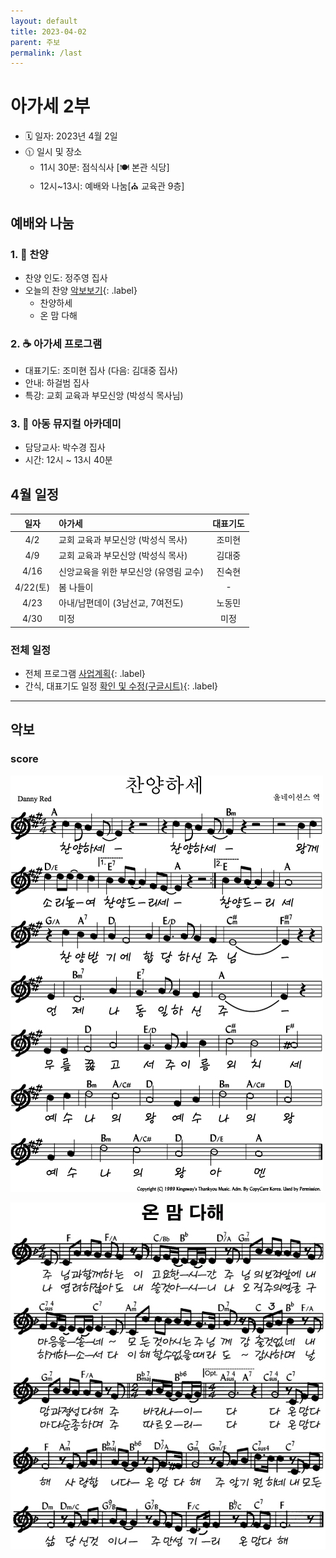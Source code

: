 ```yaml
---
layout: default
title: 2023-04-02
parent: 주보
permalink: /last
---
```


# 아가세 2부
- 🗓️ 일자: 2023년 4월 2일
- 🕦 일시 및 장소
  -  11시 30분: 점식식사 [🍽️ 본관 식당]
  -  12시~13시: 예배와 나눔[⛪ 교육관 9층]

## 예배와 나눔

### 1. 🎵 찬양
- 찬양 인도: 정주영 집사
- 오늘의 찬양 [악보보기](#score){: .label}
  - 찬양하세
  - 온 맘 다해
<!-- - 찬양 영상: 📺 [유튜브(새창)](https://www.youtube.com/watch?v=qHQHBXvSs3o){: .label} -->

### 2. ☕ 아가세 프로그램
- 대표기도: 조미현 집사 (다음: 김대중 집사)
- 안내: 하걸범 집사
- 특강: 교회 교육과 부모신앙 (박성식 목사님)

### 3. 🏫 아동 뮤지컬 아카데미
- 담당교사: 박수경 집사
- 시간: 12시 ~ 13시 40분

## 4월 일정

|일자| 아가세| 대표기도 |
|:---:|:-------------------------------------------|:----:|
| 4/2 | 교회 교육과 부모신앙 (박성식 목사) | 조미현 |
| 4/9 | 교회 교육과 부모신앙 (박성식 목사) | 김대중 |
| 4/16 | 신앙교육을 위한 부모신앙 (유영림 교수) | 진숙현|
| 4/22(토) | 봄 나들이 | - |
| 4/23 | 아내/남편데이 (3남선교, 7여전도) | 노동민 |
| 4/30 | 미정 | 미정 |

### 전체 일정
- 전체 프로그램 [사업계획](schedule){: .label}
- 간식, 대표기도 일정 [확인 및 수정(구글시트)](https://docs.google.com/spreadsheets/d/1lbI19_aBxfNdhaPLaUOwoYV0HYdjHeSiXNjnpaHt0dw/edit?usp=sharing){: .label}

---

## 악보

### score
![](attachments/2023-04-02_1.jpeg)

![](attachments/2023-04-02_2.jpeg)
